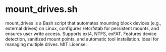 # mount_drives.sh
mount_drives is a Bash script that automates mounting block devices (e.g., external drives) on Linux, configures /etc/fstab for persistent mounts, and ensures user write access. Supports ext4, NTFS, exFAT. Features device detection, sanitized mount points, and automatic tool installation. Ideal for managing multiple drives. MIT License.
